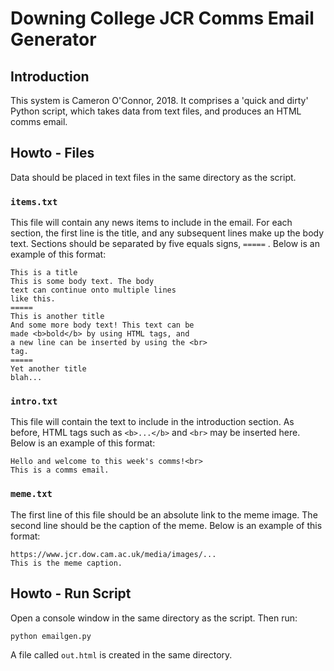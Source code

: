 # Downing College JCR Comms Email Generator

## Introduction 
This system is Cameron O'Connor, 2018. It comprises a 'quick and dirty' Python script, which takes data from text files, and produces an
HTML comms email.

## Howto - Files
Data should be placed in text files in the same directory as the script.

### `items.txt`
This file will contain any news items to include in the email. For each section, the first line is the title, and any subsequent lines
make up the body text. Sections should be separated by five equals signs, `=====` . Below is an example of this format:

```
This is a title
This is some body text. The body
text can continue onto multiple lines
like this.
=====
This is another title
And some more body text! This text can be
made <b>bold</b> by using HTML tags, and
a new line can be inserted by using the <br>
tag.
=====
Yet another title
blah...
```

### `intro.txt`
This file will contain the text to include in the introduction section. As before, HTML tags such as `<b>...</b>` and `<br>` may
be inserted here. Below is an example of this format:

```
Hello and welcome to this week's comms!<br>
This is a comms email.
```

### `meme.txt`
The first line of this file should be an absolute link to the meme image. The second line should be the caption of the meme.
Below is an example of this format:

```
https://www.jcr.dow.cam.ac.uk/media/images/...
This is the meme caption.
```

## Howto - Run Script
Open a console window in the same directory as the script. Then run:

```Bash
python emailgen.py
```

A file called `out.html` is created in the same directory.
